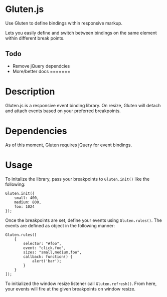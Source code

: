 Gluten.js
======

Use Gluten to define bindings within responsive markup.

Lets you easily define and switch between bindings on the same element within
different break points. 


## Todo

* Remove jQuery dependcies
* More/better docs
=======
# Description

Gluten.js is a responsive event binding library. On resize, Gluten will detach
and attach events based on your preferred breakpoints.

# Dependencies
As of this moment, Gluten requires jQuery for event bindings.

# Usage
To initalize the library, pass your breakpoints to `Gluten.init()` like
the following:

    Gluten.init({
        small: 400,
        medium: 800,
        foo: 1024
    });

Once the breakpoints are set, define your events using `Gluten.rules()`. The events are defined as object in the following manner:

    Gluten.rules([
        {
            selector: "#foo",
            event: "click.foo",
            sizes: "small,medium,foo",
            callback: function() {
                alert('bar');
            }
        }
    ]);

To initialized the window resize listener call `Gluten.refresh()`.
From here, your events will fire at the given breakpoints on window resize.
